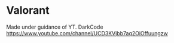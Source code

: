 # Valorant
Made under guidance of YT. DarkCode https://www.youtube.com/channel/UCD3KVjbb7aq2OiOffuungzw
